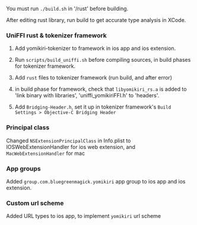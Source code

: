 You must run `./build.sh` in '/rust' before building.

After editing rust library, run build to get accurate type analysis in XCode.

### UniFFI rust & tokenizer framework
1. Add yomikiri-tokenizer to framework in ios app and ios extension.

2. Run `scripts/build_uniffi.sh` before compiling sources, in build phases for tokenizer framework.

3. Add `rust` files to tokenizer framework (run build, and after error)

4.  in build phase for framework, check that `libyomikiri_rs.a` is added to 'link binary with libraries', 'uniffi_yomikiriFFI.h' to 'headers'.

5. Add `Bridging-Header.h`, set it up in tokenizer framework's `Build Settings > Objective-C Bridging Header`

### Principal class

Changed `NSExtensionPrincipalClass` in Info.plist to IOSWebExtensionHandler for ios web extension, and `MacWebExtensionHandler` for mac

### App groups

Added `group.com.bluegreenmagick.yomikiri` app group to ios app and ios extension.

### Custom url scheme

Added URL types to ios app, to implement `yomikiri` url scheme